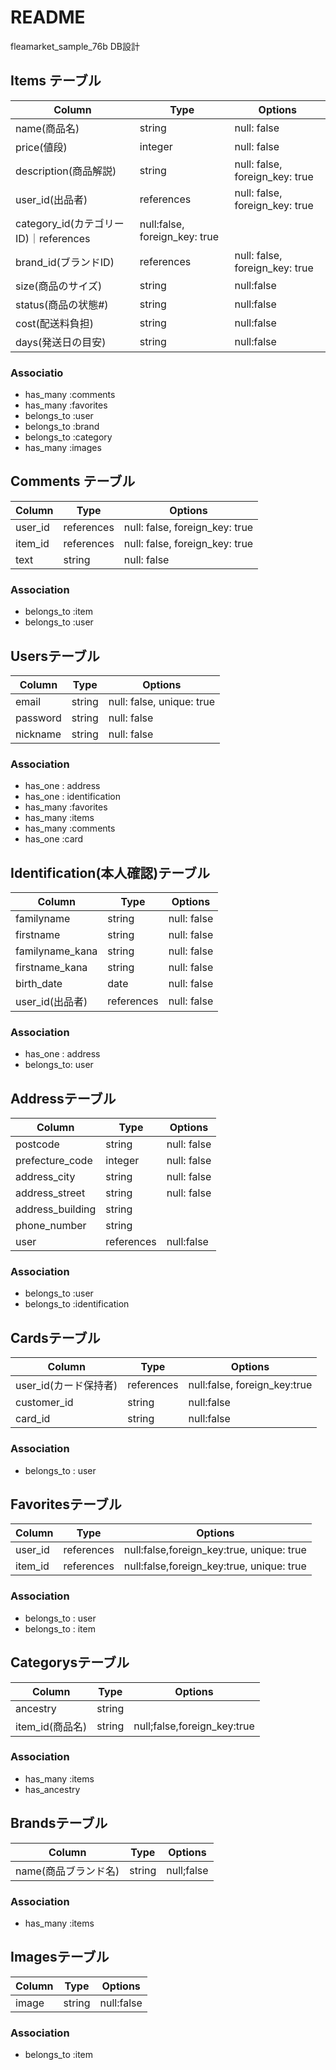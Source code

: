 # README
fleamarket_sample_76b DB設計
## Items テーブル
|Column|Type|Options|
|------|----|-------|
|name(商品名)|string|null: false| 
|price(値段)|integer|null: false|　
|description(商品解説)|string| null: false, foreign_key: true |
|user_id(出品者)|references | null: false, foreign_key: true |
|category_id(カテゴリーID)｜references | null:false, foreign_key: true|
|brand_id(ブランドID)|references | null: false, foreign_key: true |
|size(商品のサイズ)|string | null:false|
|status(商品の状態#)|string | null:false |
|cost(配送料負担)|string|null:false |
|days(発送日の目安)|string| null:false|


### Associatio
- has_many :comments
- has_many :favorites
- belongs_to :user
- belongs_to :brand
- belongs_to :category
- has_many :images



## Comments テーブル
|Column|Type|Options|
|------|----|-------|
|user_id|references|null: false, foreign_key: true |
|item_id|references|null: false, foreign_key: true |
|text|string|null: false|

### Association
- belongs_to :item
- belongs_to :user


## Usersテーブル
|Column|Type|Options|
|------|----|-------|
|email|string|null: false, unique: true|
|password|string|null: false|
|nickname|string|null: false|

### Association
- has_one : address
- has_one : identification
- has_many :favorites
- has_many :items
- has_many :comments
- has_one :card


##  Identification(本人確認)テーブル
|Column|Type|Options|
|------|----|-------|
|familyname|string|null: false|
|firstname|string|null: false|
|familyname_kana|string|null: false|
|firstname_kana|string|null: false|
|birth_date|date|null: false|
|user_id(出品者) | references | null: false |


### Association
- has_one : address
- belongs_to: user


## Addressテーブル
|Column|Type|Options|
|------|----|-------|
|postcode|string|null: false|
|prefecture_code|integer|null: false|
|address_city|string|null: false|
|address_street|string|null: false|
|address_building|string|
|phone_number|string|
|user| references| null:false|


### Association
- belongs_to :user
- belongs_to :identification



## Cardsテーブル
|Column|Type|Options|
|------|----|-------|
|user_id(カード保持者)|references|null:false, foreign_key:true | 
|customer_id|string|null:false|
|card_id|string|null:false|
### Association
- belongs_to : user


## Favoritesテーブル
|Column|Type|Options|
|------|----|-------|
|user_id|references |null:false,foreign_key:true, unique: true|
|item_id|references|null:false,foreign_key:true, unique: true|

### Association
- belongs_to : user
- belongs_to : item





## Categorysテーブル
|Column|Type|Options|
|------|----|-------|
|ancestry|string||
|item_id(商品名)|string|null;false,foreign_key:true |
### Association
- has_many :items
- has_ancestry




## Brandsテーブル
|Column|Type|Options|
|------|----|-------|
|name(商品ブランド名)|string|null;false |

### Association
- has_many :items


## Imagesテーブル
|Column|Type|Options|
|------|----|-------|
|image|string|null:false|


### Association
- belongs_to :item
